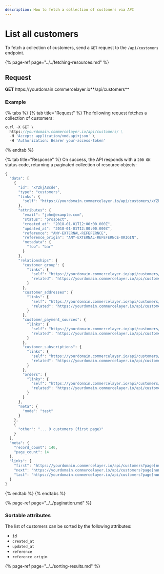 ```yaml
---
description: How to fetch a collection of customers via API
---
```


# List all customers

To fetch a collection of customers, send a `GET` request to the `/api/customers` endpoint.

{% page-ref page="../../fetching-resources.md" %}

## Request

**GET** https://<i></i>yourdomain.commercelayer.io**/api/customers**

### **Example**

{% tabs %}
{% tab title="Request" %}
The following request fetches a collection of customers:

```javascript
curl -X GET \
  https://yourdomain.commercelayer.io/api/customers/ \
  -H 'Accept: application/vnd.api+json' \
  -H 'Authorization: Bearer your-access-token'
```
{% endtab %}

{% tab title="Response" %}
On success, the API responds with a `200 OK` status code, returning a paginated collection of resource objects:

```javascript
{
  "data": [
    {
      "id": "xYZkjABcde",
      "type": "customers",
      "links": {
        "self": "https://yourdomain.commercelayer.io/api/customers/xYZkjABcde"
      },
      "attributes": {
        "email": "john@example.com",
        "status": "prospect",
        "created_at": "2018-01-01T12:00:00.000Z",
        "updated_at": "2018-01-01T12:00:00.000Z",
        "reference": "ANY-EXTERNAL-REFEFERNCE",
        "reference_origin": "ANY-EXTERNAL-REFEFERNCE-ORIGIN",
        "metadata": {
          "foo": "bar"
        }
      },
      "relationships": {
        "customer_group": {
          "links": {
            "self": "https://yourdomain.commercelayer.io/api/customers/xYZkjABcde/relationships/customer_group",
            "related": "https://yourdomain.commercelayer.io/api/customers/xYZkjABcde/customer_group"
          }
        },
        "customer_addresses": {
          "links": {
            "self": "https://yourdomain.commercelayer.io/api/customers/xYZkjABcde/relationships/customer_addresses",
            "related": "https://yourdomain.commercelayer.io/api/customers/xYZkjABcde/customer_addresses"
          }
        },
        "customer_payment_sources": {
          "links": {
            "self": "https://yourdomain.commercelayer.io/api/customers/xYZkjABcde/relationships/customer_payment_sources",
            "related": "https://yourdomain.commercelayer.io/api/customers/xYZkjABcde/customer_payment_sources"
          }
        },
        "customer_subscriptions": {
          "links": {
            "self": "https://yourdomain.commercelayer.io/api/customers/xYZkjABcde/relationships/customer_subscriptions",
            "related": "https://yourdomain.commercelayer.io/api/customers/xYZkjABcde/customer_subscriptions"
          }
        },
        "orders": {
          "links": {
            "self": "https://yourdomain.commercelayer.io/api/customers/xYZkjABcde/relationships/orders",
            "related": "https://yourdomain.commercelayer.io/api/customers/xYZkjABcde/orders"
          }
        }
      },
      "meta": {
        "mode": "test"
      }
    },
    {
      "other": "... 9 customers (first page)"
    }
  ],
  "meta": {
    "record_count": 140,
    "page_count": 14
  },
  "links": {
    "first": "https://yourdomain.commercelayer.io/api/customers?page[number]=1&page[size]=10",
    "next": "https://yourdomain.commercelayer.io/api/customers?page[number]=2&page[size]=10",
    "last": "https://yourdomain.commercelayer.io/api/customers?page[number]=14&page[size]=10"
  }
}
```
{% endtab %}
{% endtabs %}

{% page-ref page="../../pagination.md" %}

### Sortable attributes

The list of customers can be sorted by the following attributes:

* `id`
* `created_at`
* `updated_at`
* `reference`
* `reference_origin`

{% page-ref page="../../sorting-results.md" %}
